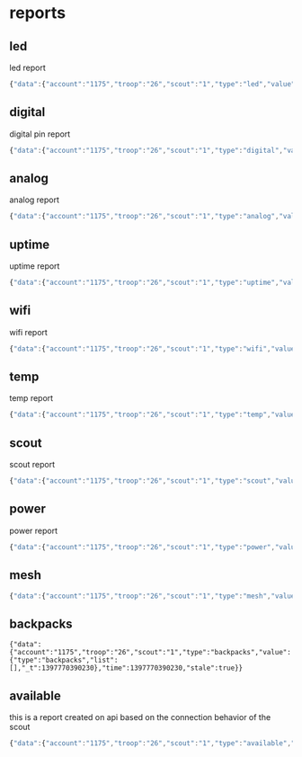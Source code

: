 # reports

## led

led report

```js
{"data":{"account":"1175","troop":"26","scout":"1","type":"led","value":{"type":"led","led":[0,0,0],"torch":[255,149,0],"_t":1397770390231.002},"time":1397770390231.002,"stale":true}}

```

## digital

digital pin report

```js
{"data":{"account":"1175","troop":"26","scout":"1","type":"digital","value":{"type":"digital","mode":[1,1,-1,-1,-2,-2,-2],"state":[0,0,-1,-1,-1,-1,-1],"_t":1397770390230.001},"time":1397770390230.001,"stale":true}}
```  

## analog

analog report

```js
{"data":{"account":"1175","troop":"26","scout":"1","type":"analog","value":{"type":"analog","mode":[0,-1,-1,-1,-1,-1,-1,-1],"state":[218,-1,-1,-1,-1,-1,-1,-1],"_t":1397770559097},"time":1397770559097,"stale":true}}
```

## uptime

uptime report

```js
{"data":{"account":"1175","troop":"26","scout":"1","type":"uptime","value":{"type":"uptime","millis":16533,"free":18357,"random":16807,"reset":"Power-on","_t":1397770390229.001},"time":1397770390229.001,"stale":true}}
```

## wifi

wifi report

```js
{"data":{"account":"1175","troop":"26","scout":"1","type":"wifi","value":{"type":"wifi","connected":true,"hq":true,"_t":1397770471237},"time":1397770471237,"stale":true}}
```

## temp

temp report

```js
{"data":{"account":"1175","troop":"26","scout":"1","type":"temp","value":{"type":"temp","current":25,"high":25,"low":25,"_t":1397770390231.001},"time":1397770390231.001,"stale":true}}
```

## scout

scout report

```js
{"data":{"account":"1175","troop":"26","scout":"1","type":"scout","value":{"type":"scout","lead":true,"version":1,"hardware":1,"family":1000,"serial":1000290,"build":2014040301,"_t":1397770390228},"time":1397770390228,"stale":true}}

```

## power

power report

```js
{"data":{"account":"1175","troop":"26","scout":"1","type":"power","value":{"type":"power","battery":98,"voltage":414,"charging":false,"vcc":true,"_t":1397770390229.002},"time":1397770390229.002,"stale":true}}

```

## mesh

```js
{"data":{"account":"1175","troop":"26","scout":"1","type":"mesh","value":{"type":"mesh","scoutid":1,"troopid":25,"routes":0,"channel":20,"rate":"250 kb/s","power":"3.5 dBm","_t":1397770390231},"time":1397770390231,"stale":true}}

``` 

## backpacks

```
{"data":{"account":"1175","troop":"26","scout":"1","type":"backpacks","value":{"type":"backpacks","list":[],"_t":1397770390230},"time":1397770390230,"stale":true}}

```



## available

this is a report created on api based on the connection behavior of the scout

```js
{"data":{"account":"1175","troop":"26","scout":"1","type":"available","value":{"scout":1,"available":1,"_t":1397770390229,"type":"available"},"time":1397770390229,"stale":true}}
```



